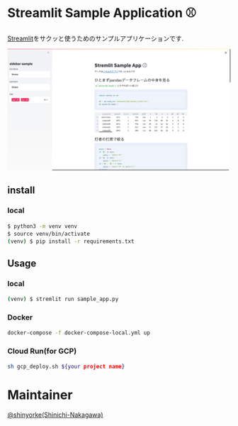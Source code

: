 # Streamlit Sample Application :baseball:

[Streamlit](https://www.streamlit.io/)をサクッと使うためのサンプルアプリケーションです.

![](img/sampleapp.jpg)

## install

### local

```bash
$ python3 -m venv venv
$ source venv/bin/activate
(venv) $ pip install -r requirements.txt
```

## Usage

### local

```bash
(venv) $ stremlit run sample_app.py
```

### Docker

```bash
docker-compose -f docker-compose-local.yml up
```

### Cloud Run(for GCP)

```bash
sh gcp_deploy.sh ${your project name}
```

# Maintainer

[@shinyorke(Shinichi-Nakagawa)](https://github.com/Shinichi-Nakagawa)